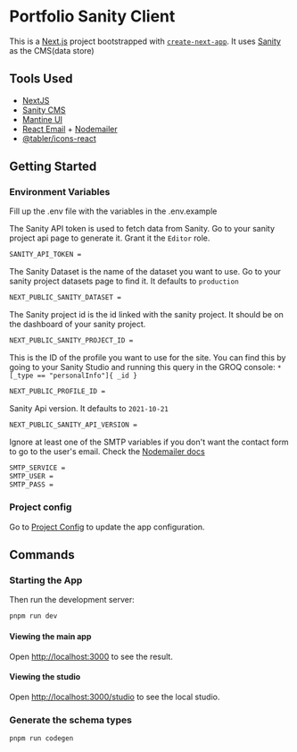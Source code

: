# Portfolio Sanity Client

This is a [Next.js](https://nextjs.org/) project bootstrapped with [`create-next-app`](https://github.com/vercel/next.js/tree/canary/packages/create-next-app). It uses [Sanity](https://www.sanity.io/) as the CMS(data store)

## Tools Used

- [NextJS](https://nextjs.org/)
- [Sanity CMS](https://sanity.io/)
- [Mantine UI](https://mantine.dev/)
- [React Email](https://react.email/) + [Nodemailer](https://nodemailer.com/)
- [@tabler/icons-react](https://tabler.io/docs/icons/react)

## Getting Started

### Environment Variables

Fill up the .env file with the variables in the .env.example

The Sanity API token is used to fetch data from Sanity. Go to your sanity project api page to generate it. Grant it the `Editor` role.

```bash
SANITY_API_TOKEN =
```

The Sanity Dataset is the name of the dataset you want to use. Go to your sanity project datasets page to find it. It defaults to `production`

```bash
NEXT_PUBLIC_SANITY_DATASET =
```

The Sanity project id is the id linked with the sanity project. It should be on the dashboard of your sanity project.

```bash
NEXT_PUBLIC_SANITY_PROJECT_ID =
```

This is the ID of the profile you want to use for the site. You can find this by going to your Sanity Studio and running this query in the GROQ console: `*[_type == "personalInfo"]{ _id }`

```bash
NEXT_PUBLIC_PROFILE_ID =
```

Sanity Api version. It defaults to `2021-10-21`

```bash
NEXT_PUBLIC_SANITY_API_VERSION =
```

Ignore at least one of the SMTP variables if you don't want the contact form to go to the user's email. Check the [Nodemailer docs](https://nodemailer.com/smtp/)

```bash
SMTP_SERVICE =
SMTP_USER =
SMTP_PASS =
```

### Project config

Go to [Project Config](./src/lib/project.config.ts) to update the app configuration.

## Commands

### Starting the App

Then run the development server:

```bash
pnpm run dev
```

#### Viewing the main app

Open [http://localhost:3000](http://localhost:3000) to see the result.

#### Viewing the studio

Open [http://localhost:3000/studio](http://localhost:3000/studio) to see the local studio.

### Generate the schema types

```bash
pnpm run codegen
```
